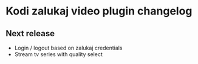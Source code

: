 # Kodi zalukaj video plugin changelog

## Next release
 * Login / logout based on zalukaj credentials
 * Stream tv series with quality select
